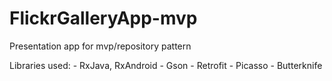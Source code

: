 # FlickrGalleryApp-mvp
Presentation app for mvp/repository pattern

 Libraries used:	- RxJava, RxAndroid	- Gson	- Retrofit	- Picasso	- Butterknife
